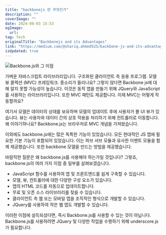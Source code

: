 ```yaml
---
title: "backbonejs 란 무엇인가"
description: ""
coverImage: ""
date: 2024-08-03 15:53
ogImage:
  url:
tag: Tech
originalTitle: "Backbonejs and its Advantages"
link: "https://medium.com/@shariq.ahmed525/backbone-js-and-its-advantages-3224ef3b0451"
isUpdated: true
---
```


![Backbone.js와 그 이점](/assets/img/BackbonejsanditsAdvantages_0.png)

가벼운 자바스크립트 라이브러리입니다. 구조화된 클라이언트 측 응용 프로그램. 모델 뷰 콜렉션 (MVC) 프레임워크. 종소리가 들리나요? 그렇지 않다면 Backbone js에 대해 알지 못할 가능성이 높습니다. 이것은 동적 앱을 만들기 위해 JQuery와 JavaScript를 사용하는 라이브러리입니다. 또한 MVC 패턴도 제공합니다. 이제 MVC는 어떻게 작동할까요?

여기서 모델은 데이터의 상태를 보유하며 모델의 업데이트 후에 사용자가 볼 UI 뷰가 있습니다. 뷰는 사용자와 데이터 간의 상호 작용을 처리하기 위해 컨트롤러로 이동합니다. 왜 이야기하나요? Backbone.js는 브라우저로 MVC 개념을 가져왔습니다.

이외에도 backbone.js에는 많은 독특한 기능이 있었습니다. 모든 현대적인 JS 앱에 필요한 기본 기능이 포함되어 있었습니다. 이는 파브 서브 모듈과 유사한 이벤트 모듈을 함께 제공했습니다. 또한 backbone 모델을 만드는 방법을 제공했습니다.

<!-- seedividend - 사각형 -->

<ins class="adsbygoogle"
     style="display:block"
     data-ad-client="ca-pub-4877378276818686"
     data-ad-slot="1898504329"
     data-ad-format="auto"
     data-full-width-responsive="true"></ins>

<script>
     (adsbygoogle = window.adsbygoogle || []).push({});
</script>

바람직한 질문은 왜 backbone.js를 사용해야 하는가일 것입니다? 그렇죠, backbone.js의 여러 가지 이점 중 일부를 살펴보겠습니다.

- JavaScript 함수를 사용하여 앱 및 프론트엔드를 쉽게 구축할 수 있습니다.
- 모델, 뷰, 컨트롤러에 대한 다양한 구성 요소가 있습니다.
- 앱의 HTML 코드를 자동으로 업데이트합니다.
- 무료 및 오픈 소스 라이브러리를 찾을 수 있습니다.
- 클라이언트 측 웹 또는 모바일 앱을 조직적인 형식으로 개발할 수 있습니다.
- JQuery를 사용하여 작은 웹 앱도 개발할 수 있습니다.

이러한 이점에 설득되셨다면, 즉시 Backbone.js를 사용할 수 있는 것이 아닙니다. Backbone.js를 사용하려면 JQuery 및 다양한 작업을 수행하기 위해 underscore.js가 필요합니다.
